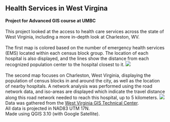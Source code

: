 ## Health Services in West Virgina
**Project for Advanced GIS course at UMBC**
<br><br>
This project looked at the access to health care services across the state of West Virginia, including a more in-depth look at Charleston, WV.
<br><br>
The first map is colored based on the number of emergency health services (EMS) located within each census block group. The location of each hospital is also displayed, and the lines show the distance from each recognized population center to the hospital closest to it.
[<image src="../project1_486/images/West_Virginia_health_access_map.JPG?raw=true"/>](../pdf/G_Wilkins_WV_healthcare_services.pdf)
<br><br>
The second map focuses on Charleston, West Virginia, displaying the population of census blocks in and around the city, as well as the location of nearby hospitals. A network analysis was performed using the road network data, and iso-areas are displayed which indicate the travel distance along this road network needed to reach this hospital, up to 5 kilometers.
[<image src="../project1_486/images/Charleston_hospitals_map.JPG?raw=true"/>](../pdf/G_Wilkins_Charleston_Hosptials.pdf)
<br>
Data was gathered from the [West Virginia GIS Technical Center](http://wvgis.wvu.edu/data/data.php).
<br>
All data is projected in NAD83 UTM 17N.
<br>
Made using QGIS 3.10 (with Google Satellite).

